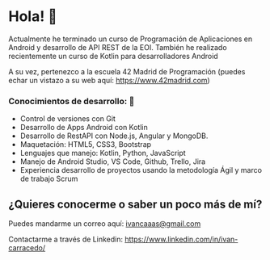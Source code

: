 # Hola! 👋

Actualmente he terminado un curso de Programación de Aplicaciones en Android y desarrollo de API REST de la EOI. También he realizado recientemente un curso de Kotlin para desarrolladores Android

A su vez, pertenezco a la escuela 42 Madrid de Programación (puedes echar un vistazo a su web aquí: https://www.42madrid.com)

### Conocimientos de desarrollo: 🔭

- Control de versiones con Git
- Desarrollo de Apps Android con Kotlin
- Desarrollo de RestAPI con Node.js, Angular y MongoDB.
- Maquetación: HTML5, CSS3, Bootstrap
- Lenguajes que manejo: Kotlin, Python, JavaScript
- Manejo de Android Studio, VS Code, Github, Trello, Jira
- Experiencia desarrollo de proyectos usando la metodología Ágil y marco de trabajo Scrum

## ¿Quieres conocerme o saber un poco más de mí?

Puedes mandarme un correo aquí: ivancaaas@gmail.com

Contactarme a través de Linkedin: https://www.linkedin.com/in/ivan-carracedo/
